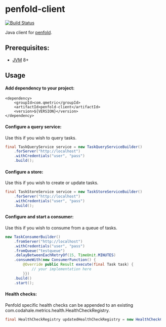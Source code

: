# penfold-client

[![Build Status](https://travis-ci.org/qmetric/penfold-client.png)](https://travis-ci.org/qmetric/penfold-client)

Java client for [penfold](https://github.com/qmetric/penfold).

## Prerequisites:

* [JVM](https://www.java.com/en/download/) 8+


## Usage

#### Add dependency to your project:

```
<dependency>
    <groupId>com.qmetric</groupId>
    <artifactId>penfold-client</artifactId>
    <version>${VERSION}</version>
</dependency>
```

#### Configure a query service:

Use this if you wish to query tasks.

```java
final TaskQueryService service = new TaskQueryServiceBuilder()
    .forServer("http://localhost")
    .withCredentials("user", "pass")
    .build();
```


#### Configure a store:

Use this if you wish to create or update tasks.

```java
final TaskStoreService service = new TaskStoreServiceBuilder()
    .forServer("http://localhost")
    .withCredentials("user", "pass")
    .build();
```


#### Configure and start a consumer:

Use this if you wish to consume from a queue of tasks.

```java
new TaskConsumerBuilder()
    .fromServer("http://localhost")
    .withCredentials("user", "pass")
    .fromQueue("testqueue")
    .delayBetweenEachRetryOf(15, TimeUnit.MINUTES)
    .consumeWith(new ConsumerFunction() {
        @Override public Result execute(final Task task) {
            // your implementation here
        }})
    .build()
    .start();
```


#### Health checks:

Penfold specific health checks can be appended to an existing com.codahale.metrics.health.HealthCheckRegistry.

```java
final HealthCheckRegistry updatedHealthCheckRegistry = new HealthCheckConfigurer("http://localhost", existingHealthCheckRegistry).configure()
```
